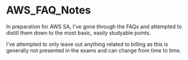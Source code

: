 # AWS_FAQ_Notes
In preparation for AWS SA, I've gone through the FAQs and attempted to distill them down to the most basic, easily studyable points.

I've attempted to only leave out anything related to billing as this is generally not presented in the exams and can change from time to time.

